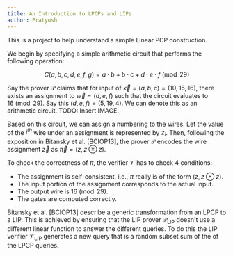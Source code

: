 ```yaml
---
title: An Introduction to LPCPs and LIPs
author: Pratyush
---
```

This is a project to help understand a simple Linear PCP construction.

We begin by specifying a simple arithmetic circuit that performs the following
operation:

$$C(a, b, c, d, e, f, g) = a \cdot b + b \cdot c + d\cdot e \cdot f \pmod{29}$$

Say the prover $\mathcal{P}$ claims that for input of $\vec{x} = (a,b,c) = (10,
15, 16)$, there exists an assignment to $\vec{w} = (d,e, f)$ such that the
circuit evaluates to $16 \pmod{29}$. Say this $(d,e,f) = (5,19, 4)$. We can
denote this as an arithmetic circuit. TODO: Insert IMAGE.

Based on this circuit, we can assign a numbering to the wires. Let the value of
the $i^{th}$ wire under an assignment is represented by $z_i$. Then, following
the exposition in Bitansky et al. [BCIOP13], the prover $\mathcal{P}$ encodes
the wire assignment $\vec{z}$ as $\vec{\pi} = (z, z \otimes z)$.

<div class="sage">
  <script type="text/x-sage">
  class Circuit():
    def __init__(self, input_wires, input_values, add_gates, mult_gates, output_wires, output_values, number_of_wires):
        self.input_wires = input_wires
        self.input_values = input_values
        self.add_gates = add_gates
        self.mult_gates = mult_gates
        self.output_wires = output_wires
        self.output_values = output_values
        self.number_of_wires = number_of_wires
  </script>
</div>

To check the correctness of $\pi$, the verifier $\mathcal{V}$ has to check 4 conditions:

*   The assignment is self-consistent, i.e., $\pi$ really is of the form $(z, z \otimes z)$.
*   The input portion of the assignment corresponds to the actual input.
*   The output wire is $16 \pmod{29}$.
*   The gates are computed correctly.



<div class="sage">
  <script type="text/x-sage">
  class LPCP_Prover():
    def __init__(self, circuit, field, wire_assignment):
        self.circuit = circuit
        self.field = field
        self.wire_assignment = wire_assignment
        self.generate_lpcp()


    def generate_lpcp(self):
        z2 = self.wire_assignment.tensor_product(self.wire_assignment)
        z_prod = self.wire_assignment.list()[:]
        for elem in z2[:]:
            z_prod = z_prod + elem.list()
        self.pi = vector(self.field, z_prod)


    def answer_query(self, query):
        return self.pi.dot_product(query)

class LPCP_Verifier():
    def __init__(self, circuit, field):
        self.field = field
        self.circuit = circuit
        self.generate_queries(self.circuit, self.field)


    # q_1 and q_2 check for self-consistency.
    # q_1 is a random subset sum of the wire assignments z, and q_2 is the square of
    def generate_q1_q2(self, c, F):
        q_1 = []
        for i in range(n):
            q_1.append(randint(0,F.order()-1))

        q_1_temp = vector(F, q_1)
        q_2 = q_1_temp.tensor_product(q_1_temp)

        for i in range(proof_length-n):
            q_1.append(0);

        q_2_temp = []

        for i in range(n):
            q_2_temp.append(0)

        for elem in q_2:
            q_2_temp = q_2_temp + elem.list()

        q_1 = vector(F, q_1)
        q_2 = vector(F, q_2_temp)
        return (q_1, q_2)


    def generate_q3(self, c, F):
        # Now we have to check that the gates are consistent.
        iden = matrix.identity(F, proof_length)
        zero = vector(F, proof_length)

        constraints = []
        rhs = []

        # Input constraints:
        for i in range(len(c.input_wires)):
            constraints.append(iden.column(c.input_wires[i]-1))
            rhs.append(iden.column(c.input_wires[i]-1)*c.input_values[i])

        # Output constraints:
        for i in range(len(c.output_wires)):
            constraints.append(iden.column(c.output_wires[i]-1))
            rhs.append(iden.column(c.output_wires[i]-1)*c.output_values[i])

        # Addition gates:
        for gate in c.add_gates:
            i,j,k = gate
            constraints.append(iden.column(i-1) + iden.column(j-1) - iden.column(k-1))
            rhs.append(zero)

        # Multiplication gates:
        for gate in c.mult_gates:
            i,j,k = gate
            constraint = iden.column(i*n + j-1) - iden.column(k-1)
            constraints.append(constraint)
            rhs.append(zero)

        constraint_matrix = matrix(F, constraints)

        # Subset sum of constraints:
        r = []
        for i in range(len(constraints)):
            r.append(randint(0,F.order()-1))

        r = vector(F, r)

        q_3 = r*constraint_matrix

        rhs_matrix = matrix(F, rhs)
        correct_a_3 = sum(r*rhs_matrix)
        return q_3, correct_a_3


    def generate_queries(self, c, F):
        self.q_1, self.q_2 = self.generate_q1_q2(c, F)
        self.q_3, self.expected_a_3 = self.generate_q3(c, F)


    def verify_answers(self, a_1, a_2, a_3):
        if (a_1**2 == a_2) and (a_3 == self.expected_a_3):
            return True
        return False


    def get_queries(self):
        return (self.q_1, self.q_2, self.q_3)


input_wires = [1,2,3]
input_values = [10, 15, 16]
add_gates = [(1,3,7), (9,10,11)]
mult_gates = [(2,7,9), (4,5,8), (8,6,10)]
output_wires = [11]
output_values = [16]
number_of_wires = 11

c = Circuit(input_wires, input_values, add_gates, mult_gates,
            output_wires, output_values, number_of_wires)
F = GF(29)

n = c.number_of_wires
proof_length = n**2 + n

z = vector(F, [10, 15, 16, 5, 19, 4, 26, 95, 26*15, 380, 26*15 + 380])

P = LPCP_Prover(c, F, z)
V = LPCP_Verifier(c, F)
queries = V.get_queries()
prover_answers = map(P.answer_query, queries)

# Now the verifier checks that proof is correct:
if (V.verify_answers(*tuple(prover_answers))):
    print("LPCP verifier accepts.")
else:
    print("LPCP verifier rejects.")
  </script>
</div>

Bitansky et al. [BCIOP13] describe a generic transformation from an LPCP to
a LIP. This is achieved by ensuring that the LIP prover
$\mathcal{P}_{\mathsf{LIP}}$ doesn't use a different linear function to answer
the different queries. To do this the LIP verifier $\mathcal{V}_\mathsf{LIP}$
generates a new query that is a random subset sum of the of the LPCP queries.

<div class="sage">
  <script type="text/x-sage">
  class LIP_Prover():
    def __init__(self, circuit, field, wire_assignment):
        self.circuit = circuit
        self.field = field
        self.wire_assignment = wire_assignment
        self.LPCP_P = LPCP_Prover(circuit, field, wire_assignment)


    def answer_query(self, query):
        return self.LPCP_P.answer_query(query)

class LIP_Verifier():
    def __init__(self, circuit, field):
        self.circuit = circuit
        self.field = field
        self.LPCP_V = LPCP_Verifier(circuit, field)
        self.generate_queries()


    def generate_queries(self):
        self.q_1, self.q_2, self.q_3 = self.LPCP_V.get_queries()
        self.r_1, self.r_2, self.r_3 = randint(0,F.order()-1), randint(0,F.order()-1), randint(0,F.order()-1)
        self.q_4 = self.r_1*self.q_1 + self.r_2*self.q_2 + self.r_3*self.q_3


    def get_queries(self):
        return self.q_1, self.q_2, self.q_3, self.q_4


    def verify_answers(self, a_1, a_2, a_3, a_4):
        if (a_4 != (self.r_1*a_1 + self.r_2*a_2 + self.r_3*a_3)):
            return False
        elif (not self.LPCP_V.verify_answers(a_1, a_2, a_3)):
            return False
        return True


P = LIP_Prover(c, F, z)
V = LIP_Verifier(c, F)
queries = V.get_queries()
prover_answers = map(P.answer_query, queries)

# Now the verifier checks that proof is correct:
if (V.verify_answers(*tuple(prover_answers))):
    print("LIP verifier accepts.")
else:
    print("LIP verifier rejects.")
  </script>
</div>
